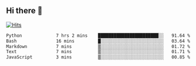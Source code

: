## Hi there 👋

<!--
**alihaqberdi/alihaqberdi** is a ✨ _special_ ✨ repository because its `README.md` (this file) appears on your GitHub profile.

Here are some ideas to get you started:

- 🔭 I’m currently working on ...
- 🌱 I’m currently learning ...
- 👯 I’m looking to collaborate on ...
- 🤔 I’m looking for help with ...
- 💬 Ask me about ...
- 📫 How to reach me: ...
- 😄 Pronouns: ...
- ⚡ Fun fact: ...
-->

[![Hits](https://hits.sh/github.com/alihaqberdi.svg)](https://hits.sh/github.com/alihaqberdi/)

<!--START_SECTION:waka-->

```txt
Python             7 hrs 2 mins    ███████████████████████░░   91.64 %
Bash               16 mins         █░░░░░░░░░░░░░░░░░░░░░░░░   03.64 %
Markdown           7 mins          ▒░░░░░░░░░░░░░░░░░░░░░░░░   01.72 %
Text               7 mins          ▒░░░░░░░░░░░░░░░░░░░░░░░░   01.71 %
JavaScript         3 mins          ▒░░░░░░░░░░░░░░░░░░░░░░░░   00.85 %
```

<!--END_SECTION:waka-->
